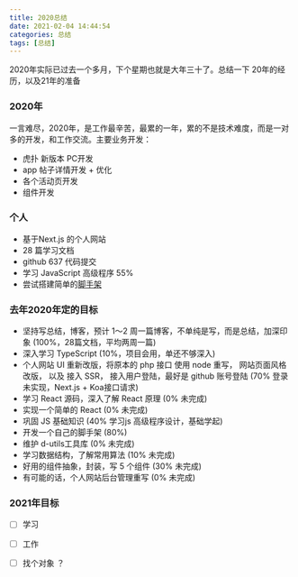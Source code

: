 ```yaml
---
title: 2020总结
date: 2021-02-04 14:44:54
categories: 总结
tags: [总结]
---
```


2020年实际已过去一个多月，下个星期也就是大年三十了。总结一下 20年的经历，以及21年的准备

### 2020年
一言难尽，2020年，是工作最辛苦，最累的一年，累的不是技术难度，而是一对多的开发，和工作交流。主要业务开发：
- 虎扑 新版本 PC开发
- app 帖子详情开发 + 优化
- 各个活动页开发
- 组件开发

### 个人
- 基于Next.js 的个人网站
- 28 篇学习文档
- github 637 代码提交
- 学习 JavaScript 高级程序 55%
- 尝试搭建简单的[脚手架](https://github.com/IFmiss/tiga-cli)

### 去年2020年定的目标
- 坚持写总结，博客，预计 1～2 周一篇博客，不单纯是写，而是总结，加深印象 (100%，28篇文档，平均两周一篇)
- 深入学习 TypeScript (10%，项目会用，单还不够深入)
- 个人网站 UI 重新改版，将原本的 php 接口 使用 node 重写， 网站页面风格改版， 以及 接入 SSR， 接入用户登陆，最好是 github 账号登陆 (70% 登录未实现，Next.js + Koa接口请求)
- 学习 React 源码，深入了解 React 原理 (0% 未完成)
- 实现一个简单的 React (0% 未完成)
- 巩固 JS 基础知识 (40% 学习js 高级程序设计，基础学起)
- 开发一个自己的脚手架 (80%)
- 维护 d-utils工具库 (0% 未完成)
- 学习数据结构，了解常用算法 (10% 未完成)
- 好用的组件抽象，封装，写 5 个组件 (30% 未完成)
- 有可能的话，个人网站后台管理重写 (0% 未完成)

### 2021年目标
- [ ] 学习
- [ ] 工作
- [ ] 找个对象 ？

